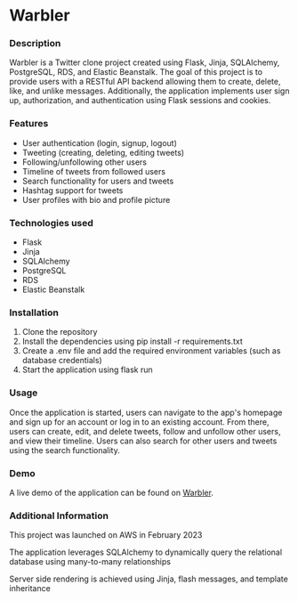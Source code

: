 # Warbler



### Description


Warbler is a Twitter clone project created using Flask, Jinja, SQLAlchemy, PostgreSQL, RDS, and Elastic Beanstalk. The goal of this project is to provide users with a RESTful API backend allowing them to create, delete, like, and unlike messages. Additionally, the application implements user sign up, authorization, and authentication using Flask sessions and cookies.

### Features

- User authentication (login, signup, logout)
- Tweeting (creating, deleting, editing tweets)
- Following/unfollowing other users
- Timeline of tweets from followed users
- Search functionality for users and tweets
- Hashtag support for tweets
- User profiles with bio and profile picture



### Technologies used

- Flask
- Jinja
- SQLAlchemy
- PostgreSQL
- RDS
- Elastic Beanstalk



### Installation
1. Clone the repository
2. Install the dependencies using pip install -r requirements.txt
3. Create a .env file and add the required environment variables (such as database credentials)
4. Start the application using flask run



### Usage
Once the application is started, users can navigate to the app's homepage and sign up for an account or log in to an existing account. From there, users can create, edit, and delete tweets, follow and unfollow other users, and view their timeline. Users can also search for other users and tweets using the search functionality.

### Demo
A live demo of the application can be found on [Warbler](https://warbler.andrewchoi.dev).


### Additional Information

This project was launched on AWS in February 2023

The application leverages SQLAlchemy to dynamically query the relational database using many-to-many relationships

Server side rendering is achieved using Jinja, flash messages, and template inheritance
